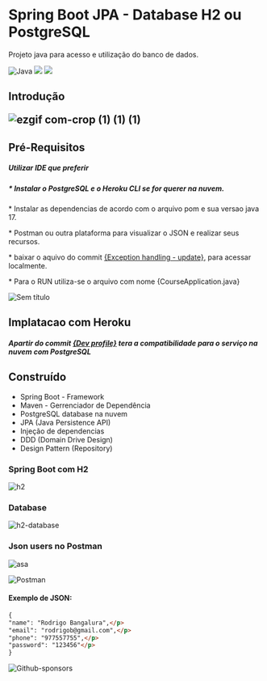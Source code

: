 <h1>Spring Boot JPA - Database H2 ou PostgreSQL</h1>
Projeto java para acesso e utilização do banco de dados.

![Java](https://img.shields.io/badge/java-%23ED8B00.svg?style=for-the-badge&logo=java&logoColor=white)
<img src = "https://img.shields.io/badge/Spring_Boot-F2F4F9?style=for-the-badge&logo=spring-boot" >
<img src = "https://img.shields.io/badge/PostgreSQL-316192?style=for-the-badge&logo=postgresql&logoColor=white">

<h2>Introdução</2>

![ezgif com-crop (1) (1) (1)](https://user-images.githubusercontent.com/116466164/226465166-e0342712-9342-42e3-a5ce-4bf4b3a1bde8.gif)

<h2>Pré-Requisitos</h2>
<h5>Utilizar IDE que preferir</h5>
<p><h5>* Instalar o PostgreSQL e o Heroku CLI se for querer na nuvem.</p></h5>
<p>* Instalar as dependencias de acordo com o arquivo pom e sua versao java 17.</p>
<p>* Postman ou outra plataforma para visualizar o JSON e realizar seus recursos.</p>
<p>* baixar o aquivo do commit <a href="https://github.com/Rodrigo-RRD/springBoot-Workshop3-jpa/tree/8c166bd39de1c0d00bfe4ac22cca97306ea2d009">{Exception handling - update}</a>, para acessar localmente.
<p></p>

<p>* Para o RUN utiliza-se o arquivo com nome {CourseApplication.java}</p></h5>

![Sem título](https://user-images.githubusercontent.com/116466164/226498282-85c768e7-a26a-4b12-87f7-1fe9487ec949.png)

<h2>Implatacao com Heroku</h2>

<p><h5>Apartir do commit <a href="https://github.com/Rodrigo-RRD/springBoot-Workshop3-jpa/tree/2a449ab0843d4a8984ec0106a7c29d930daf8a68">{Dev profile}</a> tera a compatibilidade para o serviço na nuvem com PostgreSQL</p></h5>

<h2>Construído</h2>

+ Spring Boot - Framework 
+ Maven - Gerrenciador de Dependência 
+ PostgreSQL database na nuvem
+ JPA (Java Persistence API)
+ Injeção de dependencias
+ DDD (Domain Drive Design)
+ Design Pattern (Repository)

<h3>Spring Boot com H2</h3>


![h2](https://user-images.githubusercontent.com/116466164/226498285-8ad502b3-739c-491a-a62c-11b7c893016b.png)

<h3>Database</h3>

![h2-database](https://user-images.githubusercontent.com/116466164/226498286-94ad8c2c-6f62-46ba-94c6-d0730b2bec52.png)

<h3>Json users no Postman</h3>

![asa](https://user-images.githubusercontent.com/116466164/226498284-41abc493-d229-4a2e-9964-f1ada74791a3.png)

![Postman](https://img.shields.io/badge/Postman-FF6C37?style=for-the-badge&logo=postman&logoColor=white)
<h4>Exemplo de JSON: </h4>

```markdown
{
"name": "Rodrigo Bangalura",</p>
"email": "rodrigob@gmail.com",</p>
"phone": "977557755",</p>
"password": "123456"</p>
} 
```

![Github-sponsors](https://img.shields.io/badge/sponsor-30363D?style=for-the-badge&logo=GitHub-Sponsors&logoColor=#EA4AAA)
